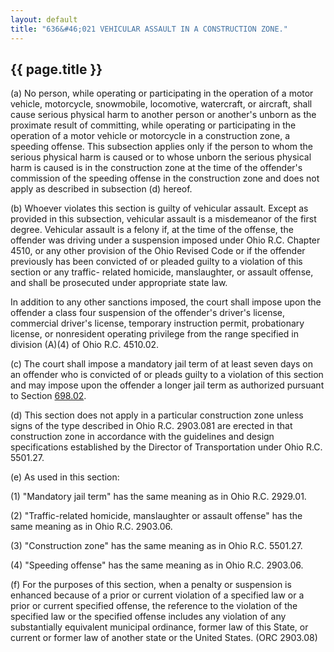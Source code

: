 ```yaml
---
layout: default
title: "636&#46;021 VEHICULAR ASSAULT IN A CONSTRUCTION ZONE."
---
```


{{ page.title }}
----------------

(a) No person, while operating or participating in the operation of a motor vehicle, motorcycle, snowmobile, locomotive, watercraft, or aircraft, shall cause serious physical harm to another person or another's unborn as the proximate result of committing, while operating or participating in the operation of a motor vehicle or motorcycle in a construction zone, a speeding offense. This subsection applies only if the person to whom the serious physical harm is caused or to whose unborn the serious physical harm is caused is in the construction zone at the time of the offender's commission of the speeding offense in the construction zone and does not apply as described in subsection (d) hereof.

(b) Whoever violates this section is guilty of vehicular assault. Except as provided in this subsection, vehicular assault is a misdemeanor of the first degree. Vehicular assault is a felony if, at the time of the offense, the offender was driving under a suspension imposed under Ohio R.C. Chapter 4510, or any other provision of the Ohio Revised Code or if the offender previously has been convicted of or pleaded guilty to a violation of this section or any traffic- related homicide, manslaughter, or assault offense, and shall be prosecuted under appropriate state law. 

In addition to any other sanctions imposed, the court shall impose upon the offender a class four suspension of the offender's driver's license, commercial driver's license, temporary instruction permit, probationary license, or nonresident operating privilege from the range specified in division (A)(4) of Ohio R.C. 4510.02.

(c) The court shall impose a mandatory jail term of at least seven days on an offender who is convicted of or pleads guilty to a violation of this section and may impose upon the offender a longer jail term as authorized pursuant to Section [698.02](38e2f631.html).

(d) This section does not apply in a particular construction zone unless signs of the type described in Ohio R.C. 2903.081 are erected in that construction zone in accordance with the guidelines and design specifications established by the Director of Transportation under Ohio R.C. 5501.27.

(e) As used in this section:

(1) "Mandatory jail term" has the same meaning as in Ohio R.C. 2929.01.

(2) "Traffic-related homicide, manslaughter or assault offense" has the same meaning as in Ohio R.C. 2903.06.

(3) "Construction zone" has the same meaning as in Ohio R.C. 5501.27.

(4) "Speeding offense" has the same meaning as in Ohio R.C. 2903.06.

(f) For the purposes of this section, when a penalty or suspension is enhanced because of a prior or current violation of a specified law or a prior or current specified offense, the reference to the violation of the specified law or the specified offense includes any violation of any substantially equivalent municipal ordinance, former law of this State, or current or former law of another state or the United States. 
(ORC 2903.08)